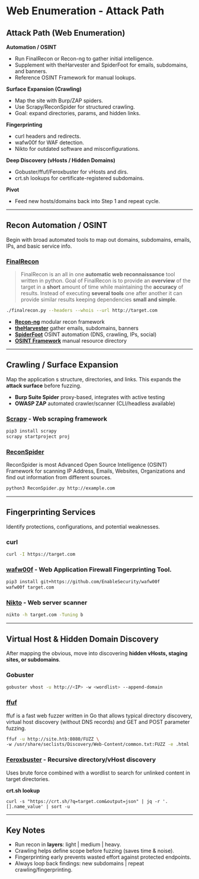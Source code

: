 # Web Enumeration - Attack Path

## Attack Path (Web Enumeration)

**Automation / OSINT**  

- Run FinalRecon or Recon-ng to gather initial intelligence.  
- Supplement with theHarvester and SpiderFoot for emails, subdomains, and banners.  
- Reference OSINT Framework for manual lookups.  

**Surface Expansion (Crawling)**  

- Map the site with Burp/ZAP spiders.  
- Use Scrapy/ReconSpider for structured crawling.  
- Goal: expand directories, params, and hidden links.  

**Fingerprinting**  

- curl headers and redirects.  
- wafw00f for WAF detection.  
- Nikto for outdated software and misconfigurations.  

**Deep Discovery (vHosts / Hidden Domains)**  

- Gobuster/ffuf/Feroxbuster for vHosts and dirs.  
- crt.sh lookups for certificate-registered subdomains.  

**Pivot**  
- Feed new hosts/domains back into Step 1 and repeat cycle.  

------

## Recon Automation / OSINT
Begin with broad automated tools to map out domains, subdomains, emails, IPs, and basic service info.

### **[FinalRecon](https://github.com/thewhiteh4t/FinalRecon)**

>FinalRecon is an all in one **automatic web reconnaissance** tool written in python. Goal of FinalRecon is to provide an **overview** of the target in a **short** amount of time while maintaining the **accuracy** of results. Instead of executing **several tools** one after another it can provide similar results keeping dependencies **small and simple**.

```bash
./finalrecon.py --headers --whois --url http://target.com
```

- **[Recon-ng](https://github.com/lanmaster53/recon-ng)**   modular recon framework
- **[theHarvester](https://github.com/laramies/theHarvester)**   gather emails, subdomains, banners
- **[SpiderFoot](https://github.com/smicallef/spiderfoot)**   OSINT automation (DNS, crawling, IPs, social)
- **[OSINT Framework](https://osintframework.com/)**   manual resource directory

------

## Crawling / Surface Expansion

Map the application s structure, directories, and links. This expands the **attack surface** before fuzzing.

- **Burp Suite Spider**   proxy-based, integrates with active testing
- **OWASP ZAP**   automated crawler/scanner (CLI/headless available)

### **[Scrapy](https://github.com/scrapy/scrapy)** - Web scraping framework

```bash
pip3 install scrapy
scrapy startproject proj
```

### **[ReconSpider](https://github.com/bhavsec/reconspider)**

ReconSpider is most Advanced Open Source Intelligence (OSINT) Framework  for scanning IP Address, Emails, Websites, Organizations and find out  information from different sources.

```bash
python3 ReconSpider.py http://example.com
```

------

## Fingerprinting Services

Identify protections, configurations, and potential weaknesses.

### **curl**

```bash
curl -I https://target.com
```

### [**wafw00f**](https://github.com/EnableSecurity/wafw00f) - Web Application Firewall Fingerprinting Tool.

```bash
pip3 install git+https://github.com/EnableSecurity/wafw00f
wafw00f target.com
```

### **[Nikto](https://github.com/sullo/nikto)** - Web server scanner

```bash
nikto -h target.com -Tuning b
```

------

## Virtual Host & Hidden Domain Discovery

After mapping the obvious, move into discovering **hidden vHosts, staging sites, or subdomains**.

### **Gobuster**

```bash
gobuster vhost -u http://<IP> -w <wordlist> --append-domain
```

### **[ffuf](https://github.com/ffuf/ffuf)**

ffuf is a fast web fuzzer written in Go that allows typical directory discovery, virtual host discovery (without DNS records) and GET and POST parameter fuzzing.

```bash
ffuf -u http://site.htb:8080/FUZZ \
-w /usr/share/seclists/Discovery/Web-Content/common.txt:FUZZ -e .html
```

### **[Feroxbuster](https://github.com/epi052/feroxbuster)**  - Recursive directory/vHost discovery

Uses brute force combined with a wordlist to search for unlinked content in target directories. 

**crt.sh lookup**

```
curl -s "https://crt.sh/?q=target.com&output=json" | jq -r '.[].name_value' | sort -u
```

------

## Key Notes

- Run recon in **layers**: light | medium | heavy.
- Crawling helps define scope before fuzzing (saves time & noise).
- Fingerprinting early prevents wasted effort against protected endpoints.
- Always loop back findings: new subdomains | repeat crawling/fingerprinting.